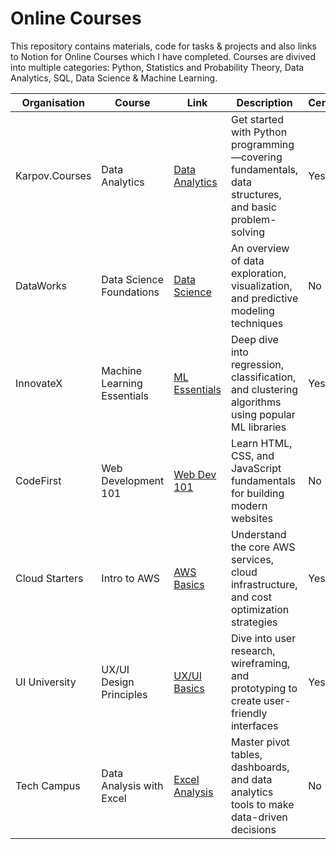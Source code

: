 # Online Courses 

This repository contains materials, code for tasks & projects and also links to Notion for Online Courses which I have completed. Courses are divived into multiple categories: Python, Statistics and Probability Theory, Data Analytics, SQL, Data Science & Machine Learning.

| Organisation   | Course                     | Link                                           | Description                                                                                           | Certificate |
|----------------|----------------------------|------------------------------------------------|-------------------------------------------------------------------------------------------------------|------------|
| Karpov.Courses   | Data Analytics            | [Data Analytics]([https://example.com/python](https://karpov.courses/analytics)) | Get started with Python programming—covering fundamentals, data structures, and basic problem-solving | Yes        |
| DataWorks      | Data Science Foundations    | [Data Science](https://example.com/datasci)   | An overview of data exploration, visualization, and predictive modeling techniques                    | No         |
| InnovateX      | Machine Learning Essentials | [ML Essentials](https://example.com/ML)       | Deep dive into regression, classification, and clustering algorithms using popular ML libraries       | Yes        |
| CodeFirst      | Web Development 101         | [Web Dev 101](https://example.com/webdev)     | Learn HTML, CSS, and JavaScript fundamentals for building modern websites                             | No         |
| Cloud Starters | Intro to AWS               | [AWS Basics](https://example.com/aws)         | Understand the core AWS services, cloud infrastructure, and cost optimization strategies              | Yes        |
| UI University  | UX/UI Design Principles     | [UX/UI Basics](https://example.com/uxui)      | Dive into user research, wireframing, and prototyping to create user-friendly interfaces              | Yes        |
| Tech Campus    | Data Analysis with Excel    | [Excel Analysis](https://example.com/excel)   | Master pivot tables, dashboards, and data analytics tools to make data-driven decisions               | No         |
